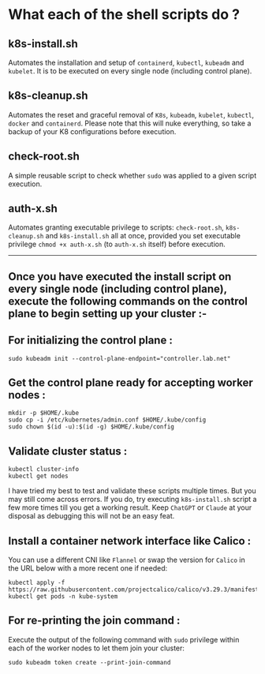 # What each of the shell scripts do ?

## k8s-install.sh
Automates the installation and setup of `containerd`, `kubectl`, `kubeadm` and `kubelet`. It is to be executed on every single node (including control plane).

## k8s-cleanup.sh
Automates the reset and graceful removal of `K8s`, `kubeadm`, `kubelet`, `kubectl`, `docker` and `containerd`. Please note that this will nuke everything, so take a backup of your K8 configurations before execution.

## check-root.sh
A simple reusable script to check whether `sudo` was applied to a given script execution.

## auth-x.sh
Automates granting executable privilege to scripts: `check-root.sh`, `k8s-cleanup.sh` and `k8s-install.sh` all at once, provided you set executable privilege `chmod +x auth-x.sh` (to `auth-x.sh` itself) before execution.


***

## Once you have executed the install script on every single node (including control plane), execute the following commands on the control plane to begin setting up your cluster :-

## For initializing the control plane :

    sudo kubeadm init --control-plane-endpoint="controller.lab.net"

## Get the control plane ready for accepting worker nodes :

    mkdir -p $HOME/.kube
    sudo cp -i /etc/kubernetes/admin.conf $HOME/.kube/config
    sudo chown $(id -u):$(id -g) $HOME/.kube/config

## Validate cluster status :

    kubectl cluster-info
    kubectl get nodes
    
I have tried my best to test and validate these scripts multiple times. But you may still come across errors. If you do, try executing `k8s-install.sh` script a few more times till you get a working result. Keep `ChatGPT` or `Claude` at your disposal as debugging this will not be an easy feat.

## Install a container network interface like Calico :
You can use a different CNI like `Flannel` or swap the version for `Calico` in the URL below with a more recent one if needed:

    kubectl apply -f https://raw.githubusercontent.com/projectcalico/calico/v3.29.3/manifests/calico.yaml
    kubectl get pods -n kube-system

## For re-printing the join command :
Execute the output of the following command with `sudo` privilege within each of the worker nodes to let them join your cluster:

    sudo kubeadm token create --print-join-command


